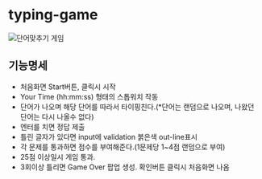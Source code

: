 # typing-game

![단어맞추기 게임](https://blog.kakaocdn.net/dn/Xer8Z/btqGdR90kv6/W3UE6vNPY4nSMCwiVa6hD1/img.png)

## 기능명세
- 처음화면 Start버튼, 클릭시 시작
- Your Time (hh:mm:ss) 형태의 스톱워치 작동
- 단어가 나오며 해당 단어를 따라서 타이핑친다.(*단어는 랜덤으로 나오며, 나왔던 단어는 다시 나올수 없다)
- 엔터를 치면 정답 제출
- 틀린 글자가 있다면 input에 validation 붉은색 out-line표시
- 각 문제를 통과하면 점수를 부여해준다.(1문제당 1~4점 랜덤으로 부여)
- 25점 이상일시 게임 통과.
- 3회이상 틀리면 Game Over 팝업 생성. 확인버튼 클릭시 처음화면 나옴
